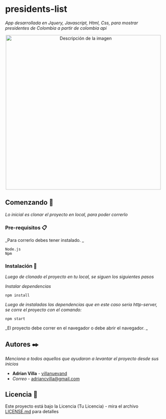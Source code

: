 # presidents-list

_App desarrollada en Jquery, Javascript, Html, Css, para mostrar presidentes de Colombia a partir de colombia api_

<p align="center">
  <img src="https://github.com/AdrianVilla1504/presidents-list/assets/105081872/b1a41fb1-84e2-4372-8abe-831a9db9cf11" alt="Descripción de la imagen" width="500" style="display: block; margin: 0 auto;">
</p>




## Comenzando 🚀

_Lo inicial es clonar el proyecto en local, para poder correrlo_


### Pre-requisitos 📋

_Para correrlo debes tener instalado. _

```
Node.js
Npm 
```

### Instalación 🔧

_Luego de clonado el proyecto en tu local, se siguen los siguientes pasos_

_Instalar dependencias_

```
npm install
```

_Luego de instaladas las dependencias que en este caso seria http-server, se corre el proyecto con el comando:_

```
npm start
```

_El proyecto debe correr en el navegador o debe abrir el navegador. _

## Autores ✒️

_Menciona a todos aquellos que ayudaron a levantar el proyecto desde sus inicios_

* **Adrian Villa** - [villanuevand](https://github.com/AdrianVilla1504)
* *Correo* - [adriancvilla@gmail.com](mailto:@adriancvilla@gmail.com) 

## Licencia 📄

Este proyecto está bajo la Licencia (Tu Licencia) - mira el archivo [LICENSE.md](LICENSE.md) para detalles

